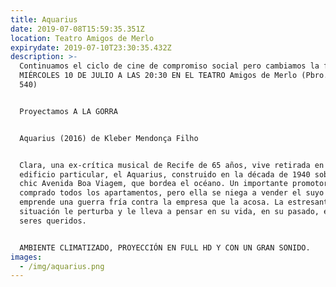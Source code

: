 ```yaml
---
title: Aquarius
date: 2019-07-08T15:59:35.351Z
location: Teatro Amigos de Merlo
expirydate: 2019-07-10T23:30:35.432Z
description: >-
  Continuamos el ciclo de cine de compromiso social pero cambiamos la fecha ESTE
  MIÉRCOLES 10 DE JULIO A LAS 20:30 EN EL TEATRO Amigos de Merlo (Pbro. Becerra
  540)


  Proyectamos A LA GORRA


  Aquarius (2016) de Kleber Mendonça Filho


  Clara, una ex-crítica musical de Recife de 65 años, vive retirada en un
  edificio particular, el Aquarius, construido en la década de 1940 sobre la
  chic Avenida Boa Viagem, que bordea el océano. Un importante promotor ha
  comprado todos los apartamentos, pero ella se niega a vender el suyo y
  emprende una guerra fría contra la empresa que la acosa. La estresante
  situación le perturba y le lleva a pensar en su vida, en su pasado, en sus
  seres queridos.


  AMBIENTE CLIMATIZADO, PROYECCIÓN EN FULL HD Y CON UN GRAN SONIDO.
images:
  - /img/aquarius.png
---
```


